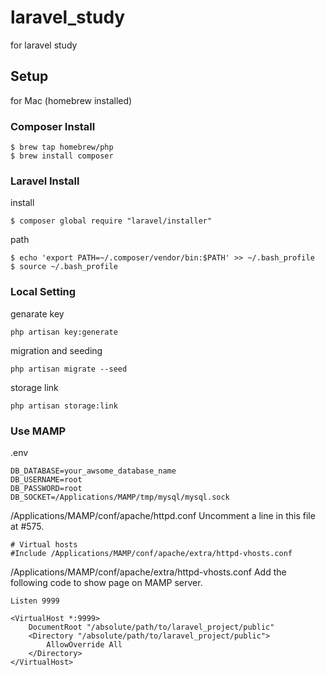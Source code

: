 # laravel_study
for laravel study

## Setup
for Mac (homebrew installed)
### Composer Install
```
$ brew tap homebrew/php
$ brew install composer
```
### Laravel Install
install
```
$ composer global require "laravel/installer"
```
path
```
$ echo 'export PATH=~/.composer/vendor/bin:$PATH' >> ~/.bash_profile
$ source ~/.bash_profile
```

### Local Setting
genarate key
```
php artisan key:generate
```
migration and seeding
```
php artisan migrate --seed
```
storage link
```
php artisan storage:link
```
### Use MAMP
.env
```
DB_DATABASE=your_awsome_database_name
DB_USERNAME=root
DB_PASSWORD=root
DB_SOCKET=/Applications/MAMP/tmp/mysql/mysql.sock
```

/Applications/MAMP/conf/apache/httpd.conf
Uncomment a line in this file at #575.
```
# Virtual hosts
#Include /Applications/MAMP/conf/apache/extra/httpd-vhosts.conf
```

/Applications/MAMP/conf/apache/extra/httpd-vhosts.conf
Add the following code to show page on MAMP server.
```
Listen 9999

<VirtualHost *:9999>
    DocumentRoot "/absolute/path/to/laravel_project/public"
    <Directory "/absolute/path/to/laravel_project/public">
        AllowOverride All
    </Directory>
</VirtualHost>
```

